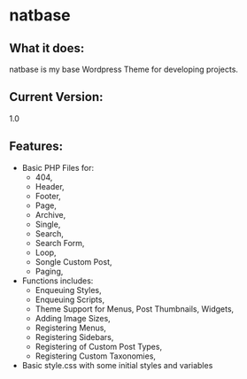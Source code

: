 # natbase
## What it does:
natbase is my base Wordpress Theme for developing projects.
## Current Version:
1.0
## Features:
- Basic PHP Files for:
	- 404,
	- Header,
	- Footer,
	- Page,
	- Archive,
	- Single,
	- Search,
	- Search Form,
	- Loop,
	- Songle Custom Post,
	- Paging,
- Functions includes:
	- Enqueuing Styles,
	- Enqueuing Scripts,
	- Theme Support for Menus, Post Thumbnails, Widgets,
	- Adding Image Sizes,
	- Registering Menus,
	- Registering Sidebars,
	- Registering of Custom Post Types,
	- Registering Custom Taxonomies,
- Basic style.css with some initial styles and variables
	